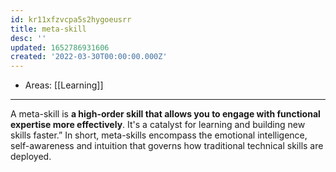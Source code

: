 ```yaml
---
id: kr11xfzvcpa5s2hygoeusrr
title: meta-skill
desc: ''
updated: 1652786931606
created: '2022-03-30T00:00:00.000Z'
---
```


- Areas: [[Learning]]

---

A meta-skill is **a high-order skill that allows you to engage with functional expertise more effectively**. It's a catalyst for learning and building new skills faster.” In short, meta-skills encompass the emotional intelligence, self-awareness and intuition that governs how traditional technical skills are deployed.
